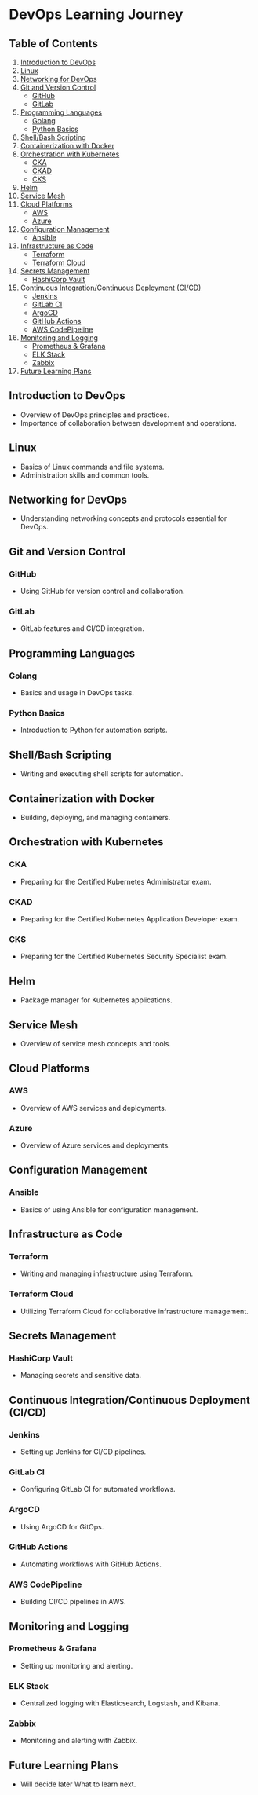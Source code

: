 # DevOps Learning Journey

## Table of Contents
1. [Introduction to DevOps](#introduction-to-devops)
2. [Linux](#linux)
3. [Networking for DevOps](#networking-for-devops)
4. [Git and Version Control](#git-and-version-control)
   - [GitHub](#github)
   - [GitLab](#gitlab)
5. [Programming Languages](#programming-languages)
   - [Golang](#golang)
   - [Python Basics](#python-basics)
6. [Shell/Bash Scripting](#shellbash-scripting)
7. [Containerization with Docker](#containerization-with-docker)
8. [Orchestration with Kubernetes](#orchestration-with-kubernetes)
    - [CKA](#cka)
    - [CKAD](#ckad)
    - [CKS](#cks)
9. [Helm](#helm)
10. [Service Mesh](#service-mesh)
11. [Cloud Platforms](#cloud-platforms)
    - [AWS](#aws)
    - [Azure](#azure)
12. [Configuration Management](#configuration-management)
    - [Ansible](#ansible)
13. [Infrastructure as Code](#infrastructure-as-code)
    - [Terraform](#terraform)
    - [Terraform Cloud](#terraform-cloud)
14. [Secrets Management](#secrets-management)
    - [HashiCorp Vault](#hashicorp-vault)
15. [Continuous Integration/Continuous Deployment (CI/CD)](#continuous-integrationcontinuous-deployment-cicd)
    - [Jenkins](#jenkins)
    - [GitLab CI](#gitlab-ci)
    - [ArgoCD](#argocd)
    - [GitHub Actions](#github-actions)
    - [AWS CodePipeline](#aws-codepipeline)
16. [Monitoring and Logging](#monitoring-and-logging)
    - [Prometheus & Grafana](#prometheus--grafana)
    - [ELK Stack](#elk-stack)
    - [Zabbix](#zabbix)
17. [Future Learning Plans](#future-learning-plans)

## Introduction to DevOps
- Overview of DevOps principles and practices.
- Importance of collaboration between development and operations.

## Linux
- Basics of Linux commands and file systems.
- Administration skills and common tools.

## Networking for DevOps
- Understanding networking concepts and protocols essential for DevOps.

## Git and Version Control
### GitHub
- Using GitHub for version control and collaboration.

### GitLab
- GitLab features and CI/CD integration.

## Programming Languages
### Golang
- Basics and usage in DevOps tasks.

### Python Basics
- Introduction to Python for automation scripts.

## Shell/Bash Scripting
- Writing and executing shell scripts for automation.

## Containerization with Docker
- Building, deploying, and managing containers.

## Orchestration with Kubernetes
### CKA
- Preparing for the Certified Kubernetes Administrator exam.

### CKAD
- Preparing for the Certified Kubernetes Application Developer exam.

### CKS
- Preparing for the Certified Kubernetes Security Specialist exam.

## Helm
- Package manager for Kubernetes applications.

## Service Mesh
- Overview of service mesh concepts and tools.

## Cloud Platforms
### AWS
- Overview of AWS services and deployments.

### Azure
- Overview of Azure services and deployments.

## Configuration Management
### Ansible
- Basics of using Ansible for configuration management.

## Infrastructure as Code
### Terraform
- Writing and managing infrastructure using Terraform.

### Terraform Cloud
- Utilizing Terraform Cloud for collaborative infrastructure management.

## Secrets Management
### HashiCorp Vault
- Managing secrets and sensitive data.

## Continuous Integration/Continuous Deployment (CI/CD)
### Jenkins
- Setting up Jenkins for CI/CD pipelines.

### GitLab CI
- Configuring GitLab CI for automated workflows.

### ArgoCD
- Using ArgoCD for GitOps.

### GitHub Actions
- Automating workflows with GitHub Actions.

### AWS CodePipeline
- Building CI/CD pipelines in AWS.

## Monitoring and Logging
### Prometheus & Grafana
- Setting up monitoring and alerting.

### ELK Stack
- Centralized logging with Elasticsearch, Logstash, and Kibana.

### Zabbix
- Monitoring and alerting with Zabbix.

## Future Learning Plans
- Will decide later What to learn next.
